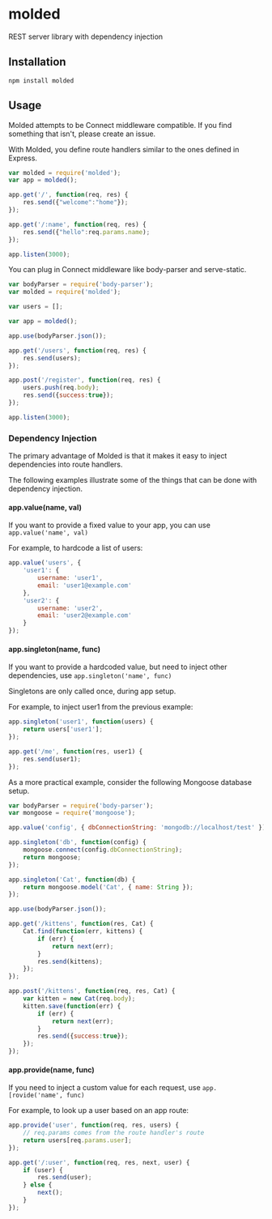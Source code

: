molded
======

REST server library with dependency injection

Installation
---

```
npm install molded
```

Usage
---

Molded attempts to be Connect middleware compatible.
If you find something that isn't, please create an issue.

With Molded, you define route handlers similar to the ones defined in Express.

```javascript
var molded = require('molded');
var app = molded();

app.get('/', function(req, res) {
    res.send({"welcome":"home"});
});

app.get('/:name', function(req, res) {
    res.send({"hello":req.params.name);
});

app.listen(3000);
```

You can plug in Connect middleware like body-parser and serve-static.

```javascript
var bodyParser = require('body-parser');
var molded = require('molded');

var users = [];

var app = molded();

app.use(bodyParser.json());

app.get('/users', function(req, res) {
    res.send(users);
});

app.post('/register', function(req, res) {
    users.push(req.body);
    res.send({success:true});
});

app.listen(3000);
```

### Dependency Injection

The primary advantage of Molded is that it makes it easy to inject dependencies into route handlers.

The following examples illustrate some of the things that can be done with dependency injection.

#### app.value(name, val)

If you want to provide a fixed value to your app, you can use `app.value('name', val)`

For example, to hardcode a list of users:

```javascript
app.value('users', {
    'user1': {
        username: 'user1',
        email: 'user1@example.com'
    },
    'user2': {
        username: 'user2',
        email: 'user2@example.com'
    }
});
```

#### app.singleton(name, func)

If you want to provide a hardcoded value, but need to inject other dependencies, use `app.singleton('name', func)`

Singletons are only called once, during app setup.

For example, to inject user1 from the previous example:

```javascript
app.singleton('user1', function(users) {
    return users['user1'];
});

app.get('/me', function(res, user1) {
    res.send(user1);
});
```

As a more practical example, consider the following Mongoose database setup.

```javascript
var bodyParser = require('body-parser');
var mongoose = require('mongoose');

app.value('config', { dbConnectionString: 'mongodb://localhost/test' });

app.singleton('db', function(config) {
    mongoose.connect(config.dbConnectionString);
    return mongoose;
});

app.singleton('Cat', function(db) {
    return mongoose.model('Cat', { name: String });
});

app.use(bodyParser.json());

app.get('/kittens', function(res, Cat) {
    Cat.find(function(err, kittens) {
        if (err) {
            return next(err);
        }
        res.send(kittens);
    });
});

app.post('/kittens', function(req, res, Cat) {
    var kitten = new Cat(req.body);
    kitten.save(function(err) {
        if (err) {
            return next(err);
        }
        res.send({success:true});
    });
});
```

#### app.provide(name, func)

If you need to inject a custom value for each request, use `app.[rovide('name', func)`

For example, to look up a user based on an app route:

```javascript
app.provide('user', function(req, res, users) {
    // req.params comes from the route handler's route
    return users[req.params.user];
});

app.get('/:user', function(req, res, next, user) {
    if (user) {
        res.send(user);
    } else {
        next();
    }
});
```
